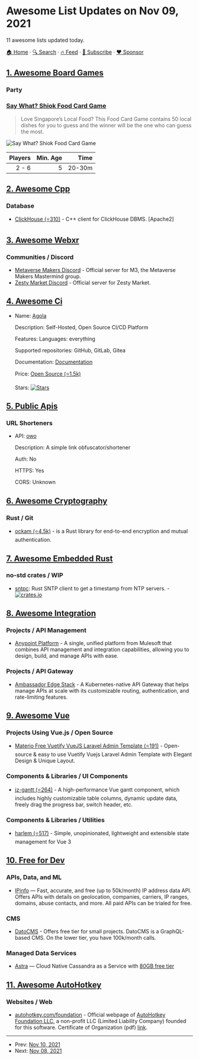 # Awesome List Updates on Nov 09, 2021

11 awesome lists updated today.

[🏠 Home](/README.md) · [🔍 Search](https://www.trackawesomelist.com/search/) · [🔥 Feed](https://www.trackawesomelist.com/rss.xml) · [📮 Subscribe](https://trackawesomelist.us17.list-manage.com/subscribe?u=d2f0117aa829c83a63ec63c2f&id=36a103854c) · [❤️  Sponsor](https://github.com/sponsors/theowenyoung)



## [1. Awesome Board Games](/content/edm00se/awesome-board-games/README.md)

### Party

### [Say What? Shiok Food Card Game](https://www.saywhatwithfriends.com/shop/say-what-singapores-shiok-food-card-game)

> Love Singapore’s Local Food? This Food Card Game contains 50 local dishes for you to guess and the winner will be the one who can guess the most.

![Say What? Shiok Food Card Game](https://images.squarespace-cdn.com/content/v1/5649b2dbe4b0142472e867bc/1573954498990-B1NESNC79U51TJNXQEBB/SG+FOOD+GAME+FRONT.JPG?format=250w)

| Players | Min. Age |   Time |
| ------: | -------: | -----: |
|   2 - 6 |        5 | 20-30m |

## [2. Awesome Cpp](/content/fffaraz/awesome-cpp/README.md)

### Database

*   [ClickHouse (⭐310)](https://github.com/ClickHouse/clickhouse-cpp) - C++ client for ClickHouse DBMS. \[Apache2]

## [3. Awesome Webxr](/content/msub2/awesome-webxr/README.md)

### Communities / Discord

*   [Metaverse Makers Discord](https://discord.gg/UgZDFZW) - Official server for M3, the Metaverse Makers Mastermind group.
*   [Zesty Market Discord](https://discord.gg/7d7agTbmKf) - Official server for Zesty Market.

## [4. Awesome Ci](/content/ligurio/awesome-ci/README.md)

- Name: [Agola](https://agola.io)

  Description: Self-Hosted, Open Source CI/CD Platform

  Features: Languages: everything

  Supported repositories: GitHub, GitLab, Gitea

  Documentation: [Documentation](https://agola.io/doc/)

  Price: [Open Source (⭐1.5k)](https://github.com/agola-io/agola)

  Stars: [![Stars](https://img.shields.io/github/stars/agola-io/agola.svg)](https://github.com/agola-io/agola)



## [5. Public Apis](/content/public-apis/public-apis/README.md)

### URL Shorteners

- API: [owo](https://owo.vc/api)

  Description: A simple link obfuscator/shortener

  Auth: No

  HTTPS: Yes

  CORS: Unknown



## [6. Awesome Cryptography](/content/sobolevn/awesome-cryptography/README.md)

### Rust / Git

*   [ockam (⭐4.5k)](https://github.com/ockam-network/ockam) - is a Rust library for end-to-end encryption and mutual authentication.

## [7. Awesome Embedded Rust](/content/rust-embedded/awesome-embedded-rust/README.md)

### no-std crates / WIP

*   [sntpc](https://crates.io/crates/sntpc): Rust SNTP client to get a timestamp from NTP servers. - [![crates.io](https://img.shields.io/crates/v/sntpc)](https://crates.io/crates/sntpc)

## [8. Awesome Integration](/content/stn1slv/awesome-integration/README.md)

### Projects / API Management

*   [Anypoint Platform](https://www.mulesoft.com/platform/api/manager) - A single, unified platform from Mulesoft that combines API management and integration capabilities, allowing you to design, build, and manage APIs with ease.

### Projects / API Gateway

*   [Ambassador Edge Stack](https://www.getambassador.io/products/edge-stack/api-gateway/) - A Kubernetes-native API Gateway that helps manage APIs at scale with its customizable routing, authentication, and rate-limiting features.

## [9. Awesome Vue](/content/vuejs/awesome-vue/README.md)

### Projects Using Vue.js / Open Source

*   [Materio Free Vuetify VueJS Laravel Admin Template (⭐191)](https://github.com/themeselection/materio-vuetify-vuejs-laravel-admin-template-free) - Open-source & easy to use Vuetify Vuejs Laravel Admin Template with Elegant Design & Unique Layout.

### Components & Libraries / UI Components

*   [jz-gantt (⭐264)](https://github.com/jeremyjone/jz-gantt) - A high-performance Vue gantt component, which includes highly customizable table columns, dynamic update data, freely drag the progress bar, switch header, etc.

### Components & Libraries / Utilities

*   [harlem (⭐517)](https://github.com/andrewcourtice/harlem) - Simple, unopinionated, lightweight and extensible state management for Vue 3

## [10. Free for Dev](/content/ripienaar/free-for-dev/README.md)

### APIs, Data, and ML

*   [IPinfo](https://ipinfo.io/) — Fast, accurate, and free (up to 50k/month) IP address data API. Offers APIs with details on geolocation, companies, carriers, IP ranges, domains, abuse contacts, and more. All paid APIs can be trialed for free.

### CMS

*   [DatoCMS](https://www.datocms.com/) - Offers free tier for small projects. DatoCMS is a GraphQL-based CMS. On the lower tier, you have 100k/month calls.

### Managed Data Services

*   [Astra](https://www.datastax.com/products/datastax-astra/) — Cloud Native Cassandra as a Service with [80GB free tier](https://www.datastax.com/products/datastax-astra/pricing)

## [11. Awesome AutoHotkey](/content/ahkscript/awesome-AutoHotkey/README.md)

### Websites / Web

*   [autohotkey.com/foundation](https://autohotkey.com/foundation) - Official webpage of [AutoHotkey Foundation LLC](https://autohotkey.com/foundation/), a non-profit LLC (Limited Liability Company) founded for this software. Certificate of Organization (pdf) [link](https://autohotkey.com/certificate_of_organization.pdf).

---

- Prev: [Nov 10, 2021](/content/2021/11/10/README.md)
- Next: [Nov 08, 2021](/content/2021/11/08/README.md)